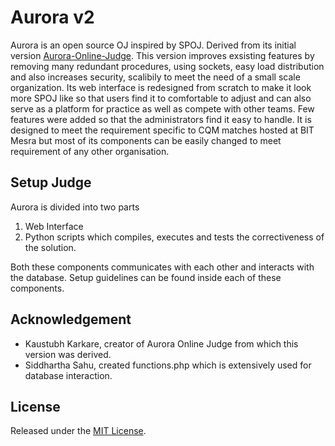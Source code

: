 Aurora v2
=========

Aurora is an open source OJ inspired by SPOJ. Derived from its initial version [Aurora-Online-Judge](https://github.com/kaustubh-karkare/aurora-online-judge). This version improves exsisting features by removing many redundant procedures, using sockets, easy load distribution and also increases security, scalibily to meet the need of a small scale organization.
Its web interface is redesigned from scratch to make it look more SPOJ like so that users find it to comfortable to adjust and can also serve as a platform for practice as well as compete with other teams. Few features were added so that the administrators find it easy to handle.
It is designed to meet the requirement specific to CQM matches hosted at BIT Mesra but most of its components can be easily changed to meet requirement of any other organisation.

Setup Judge
-----------

Aurora is divided into two parts

1. Web Interface
2. Python scripts which compiles, executes and tests the correctiveness of the solution.

Both these components communicates with each other and interacts with the database. 
Setup guidelines can be found inside each of these components.

Acknowledgement
---------------

* Kaustubh Karkare, creator of Aurora Online Judge from which this version was derived.
* Siddhartha Sahu, created functions.php which is extensively used for database interaction.

License
-------

Released under the [MIT License](http://opensource.org/licenses/MIT).
